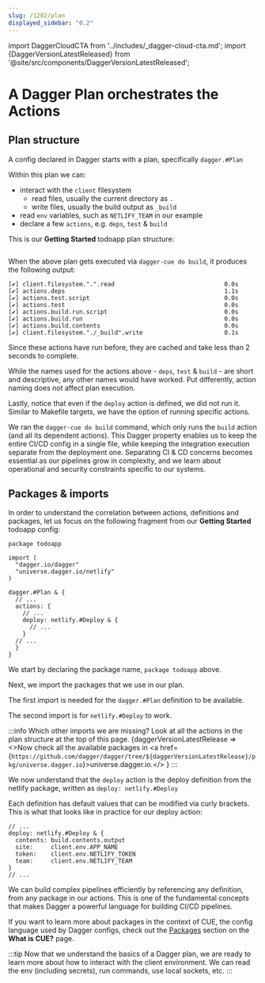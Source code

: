 ```yaml
---
slug: /1202/plan
displayed_sidebar: "0.2"
---
```


import DaggerCloudCTA from '../includes/\_dagger-cloud-cta.md';
import {DaggerVersionLatestReleased} from '@site/src/components/DaggerVersionLatestReleased';

# A Dagger Plan orchestrates the Actions

## Plan structure

A config declared in Dagger starts with a plan, specifically `dagger.#Plan`

Within this plan we can:

- interact with the `client` filesystem
  - read files, usually the current directory as `.`
  - write files, usually the build output as `_build`
- read `env` variables, such as `NETLIFY_TEAM` in our example
- declare a few `actions`, e.g. `deps`, `test` & `build`

This is our **Getting Started** todoapp plan structure:

```cue file=../tests/core-concepts/plan/structure.cue.fragment

```

When the above plan gets executed via `dagger-cue do build`, it produces the following output:

```shell
[✔] client.filesystem.".".read                               0.0s
[✔] actions.deps                                             1.1s
[✔] actions.test.script                                      0.0s
[✔] actions.test                                             0.0s
[✔] actions.build.run.script                                 0.0s
[✔] actions.build.run                                        0.0s
[✔] actions.build.contents                                   0.0s
[✔] client.filesystem."./_build".write                       0.1s
```

Since these actions have run before, they are cached and take less than 2 seconds to complete.

While the names used for the actions above - `deps`, `test` & `build` - are short and descriptive,
any other names would have worked. Put differently, action naming does not affect plan execution.

Lastly, notice that even if the `deploy` action is defined, we did not run it.
Similar to Makefile targets, we have the option of running specific actions.

We ran the `dagger-cue do build` command, which only runs the `build` action (and all its dependent actions).
This Dagger property enables us to keep the entire CI/CD config in a single file, while keeping the integration execution separate from the deployment one.
Separating CI & CD concerns becomes essential as our pipelines grow in complexity, and we learn about operational and security constraints specific to our systems.

## Packages & imports

In order to understand the correlation between actions, definitions and packages, let us focus on the following fragment from our **Getting Started** todoapp config:

```cue
package todoapp

import (
  "dagger.io/dagger"
  "universe.dagger.io/netlify"
)

dagger.#Plan & {
  // ...
  actions: {
    // ...
    deploy: netlify.#Deploy & {
      // ...
    }
  // ...
  }
}
```

We start by declaring the package name, `package todoapp` above.

Next, we import the packages that we use in our plan.

The first import is needed for the `dagger.#Plan` definition to be available.

The second import is for `netlify.#Deploy` to work.

:::info
Which other imports we are missing?
Look at all the actions in the plan structure at the top of this page.
<DaggerVersionLatestReleased>
{daggerVersionLatestRelease =>
<>Now check all the available packages in <a href={`https://github.com/dagger/dagger/tree/${daggerVersionLatestRelease}/pkg/universe.dagger.io`}>universe.dagger.io</a>.</>
}
</DaggerVersionLatestReleased>
:::

We now understand that the `deploy` action is the deploy definition from the netlify package, written as `deploy: netlify.#Deploy`

Each definition has default values that can be modified via curly brackets. This is what that looks like in practice for our deploy action:

```cue
// ...
deploy: netlify.#Deploy & {
  contents: build.contents.output
  site:     client.env.APP_NAME
  token:    client.env.NETLIFY_TOKEN
  team:     client.env.NETLIFY_TEAM
}
// ...
```

We can build complex pipelines efficiently by referencing any definition, from any package in our actions.
This is one of the fundamental concepts that makes Dagger a powerful language for building CI/CD pipelines.

If you want to learn more about packages in the context of CUE, the config language used by Dagger configs, check out the [Packages](1215-what-is-cue.md#packages) section on the **What is CUE?** page.

:::tip
Now that we understand the basics of a Dagger plan, we are ready to learn more about how to interact with the client environment.
We can read the env (including secrets), run commands, use local sockets, etc.
:::

<DaggerCloudCTA/>
